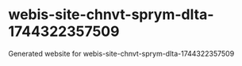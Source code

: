 # webis-site-chnvt-sprym-dlta-1744322357509
Generated website for webis-site-chnvt-sprym-dlta-1744322357509
